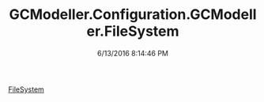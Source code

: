 ﻿---
title: GCModeller.Configuration.GCModeller.FileSystem
date: 6/13/2016 8:14:46 PM
---

[FileSystem](T-GCModeller.Configuration.GCModeller.FileSystem.FileSystem.html)
